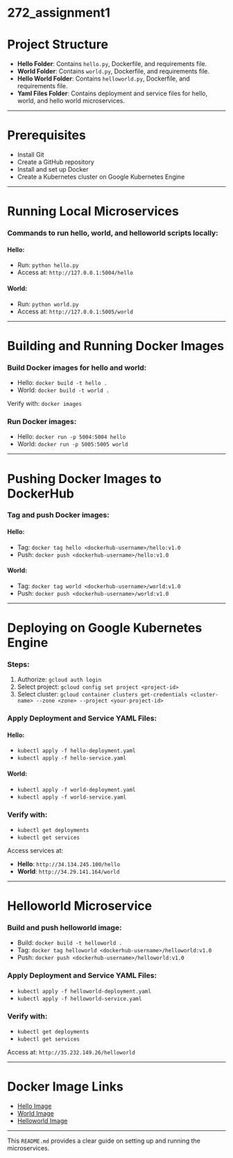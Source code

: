 # 272_assignment1

# Project Structure

- **Hello Folder**: Contains `hello.py`, Dockerfile, and requirements file.
- **World Folder**: Contains `world.py`, Dockerfile, and requirements file.
- **Hello World Folder**: Contains `helloworld.py`, Dockerfile, and requirements file.
- **Yaml Files Folder**: Contains deployment and service files for hello, world, and hello world microservices.

---

# Prerequisites

- Install Git
- Create a GitHub repository
- Install and set up Docker
- Create a Kubernetes cluster on Google Kubernetes Engine

---

# Running Local Microservices

### Commands to run hello, world, and helloworld scripts locally:

#### Hello:
- Run: `python hello.py`
- Access at: `http://127.0.0.1:5004/hello`

#### World:
- Run: `python world.py`
- Access at: `http://127.0.0.1:5005/world`

---

# Building and Running Docker Images

### Build Docker images for hello and world:

- Hello: `docker build -t hello .`
- World: `docker build -t world .`
  
Verify with: `docker images`

### Run Docker images:

- Hello: `docker run -p 5004:5004 hello`
- World: `docker run -p 5005:5005 world`

---

# Pushing Docker Images to DockerHub

### Tag and push Docker images:

#### Hello:
- Tag: `docker tag hello <dockerhub-username>/hello:v1.0`
- Push: `docker push <dockerhub-username>/hello:v1.0`

#### World:
- Tag: `docker tag world <dockerhub-username>/world:v1.0`
- Push: `docker push <dockerhub-username>/world:v1.0`

---

# Deploying on Google Kubernetes Engine

### Steps:

1. Authorize: `gcloud auth login`
2. Select project: `gcloud config set project <project-id>`
3. Select cluster: `gcloud container clusters get-credentials <cluster-name> --zone <zone> --project <your-project-id>`

### Apply Deployment and Service YAML Files:

#### Hello:
- `kubectl apply -f hello-deployment.yaml`
- `kubectl apply -f hello-service.yaml`

#### World:
- `kubectl apply -f world-deployment.yaml`
- `kubectl apply -f world-service.yaml`

### Verify with:
- `kubectl get deployments`
- `kubectl get services`

Access services at:
- **Hello**: `http://34.134.245.100/hello`
- **World**: `http://34.29.141.164/world`

---

# Helloworld Microservice

### Build and push helloworld image:

- Build: `docker build -t helloworld .`
- Tag: `docker tag helloworld <dockerhub-username>/helloworld:v1.0`
- Push: `docker push <dockerhub-username>/helloworld:v1.0`

### Apply Deployment and Service YAML Files:

- `kubectl apply -f helloworld-deployment.yaml`
- `kubectl apply -f helloworld-service.yaml`

### Verify with:
- `kubectl get deployments`
- `kubectl get services`

Access at: `http://35.232.149.26/helloworld`

---

# Docker Image Links

- [Hello Image](https://hub.docker.com/repository/docker/likhitmonavarthy0501/hello/general)
- [World Image](https://hub.docker.com/repository/docker/likhitmonavarthy0501/world/general)
- [Helloworld Image](https://hub.docker.com/repository/docker/likhitmonavarthy0501/helloworld/general)

---
This `README.md` provides a clear guide on setting up and running the microservices.
